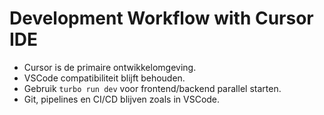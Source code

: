 # Development Workflow with Cursor IDE

- Cursor is de primaire ontwikkelomgeving.
- VSCode compatibiliteit blijft behouden.
- Gebruik `turbo run dev` voor frontend/backend parallel starten.
- Git, pipelines en CI/CD blijven zoals in VSCode.
